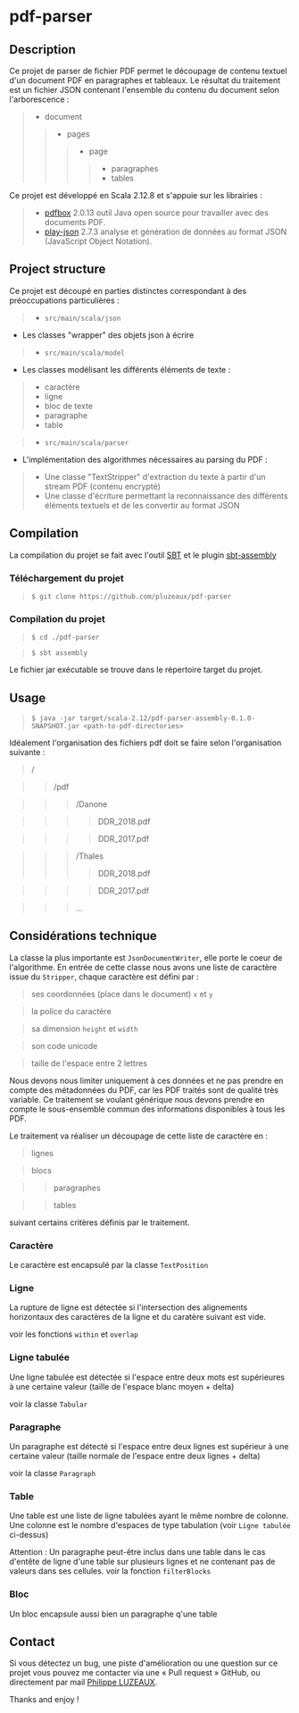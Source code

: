 # pdf-parser

## Description
Ce projet de parser de fichier PDF permet le découpage de contenu textuel d'un document PDF en paragraphes et tableaux. 
Le résultat du traitement est un fichier JSON contenant l'ensemble du contenu du document selon l'arborescence :

> - document
>> - pages
>>> - page
>>>> - paragraphes
>>>> - tables

Ce projet est développé en Scala 2.12.8 et s'appuie sur les librairies :
> - [pdfbox](https://pdfbox.apache.org/) 2.0.13  outil Java open source pour travailler avec des documents PDF. 
> - [play-json](https://www.playframework.com/documentation/2.7.x/ScalaJson) 2.7.3 analyse et génération de données au format JSON (JavaScript Object Notation).

## Project structure
Ce projet est découpé en parties distinctes correspondant à des préoccupations particulières :

> * ```src/main/scala/json```
* Les classes "wrapper" des objets json à écrire

> * ```src/main/scala/model```
* Les classes modélisant les différents éléments de texte :
> - caractère
> - ligne
> - bloc de texte
> - paragraphe
> - table


> * ```src/main/scala/parser```
* L'implémentation des algorithmes nécessaires au parsing du PDF :
> - Une classe "TextStripper" d'extraction du texte à partir d'un stream PDF (contenu encrypté)
> - Une classe d'écriture permettant la reconnaissance des différents éléments textuels et de les convertir au format JSON



## Compilation

La compilation du projet se fait avec l'outil [SBT](https://www.scala-sbt.org/) et le plugin [sbt-assembly](https://github.com/sbt/sbt-assembly)

### Téléchargement du projet
> `$ git clone https://github.com/pluzeaux/pdf-parser`

### Compilation du projet
> `$ cd ./pdf-parser`

> `$ sbt assembly`

Le fichier jar exécutable se trouve dans le répertoire target du projet.


## Usage

> `$ java -jar target/scala-2.12/pdf-parser-assembly-0.1.0-SNAPSHOT.jar <path-to-pdf-directories>`

Idéalement l'organisation des fichiers pdf doit se faire selon l'organisation suivante :

> /<path-to-pdf-directory>

>> /pdf

>>> /Danone

>>>> DDR_2018.pdf

>>>> DDR_2017.pdf

>>> /Thales
>>>> DDR_2018.pdf

>>>> DDR_2017.pdf

>>> ...

## Considérations technique
La classe la plus importante est `JsonDocumentWriter`, elle porte le coeur de l'algorithme.
En entrée de cette classe nous avons une  liste de caractère issue du `Stripper`,
chaque caractère est défini par :
> ses coordonnées (place dans le document) `x` et `y`

> la police du caractère

> sa dimension `height` et `width`

> son code unicode

> taille de l'espace entre 2 lettres

Nous devons nous limiter uniquement à ces données et ne pas prendre en compte des métadonnées du PDF, car les PDF traités sont de qualité très variable.
Ce traitement se voulant générique nous devons prendre en compte le sous-ensemble commun des informations disponibles à tous les PDF.

Le traitement va réaliser un découpage de cette liste de caractère en :

> lignes

> blocs

>> paragraphes

>> tables

suivant certains critères définis par le traitement.

### Caractère

Le caractère est encapsulé par la classe `TextPosition`

### Ligne

La rupture de ligne est détectée si l'intersection des alignements horizontaux des caractères de la ligne et du caratère suivant est vide.

voir les fonctions `within` et `overlap`


### Ligne tabulée

Une ligne tabulée est détectée si l'espace entre deux mots est supérieures à une certaine valeur (taille de l'espace blanc moyen + delta)

voir la classe `Tabular`

### Paragraphe

Un paragraphe est détecté si l'espace entre deux lignes est supérieur à une certaine valeur (taille normale de l'espace entre deux lignes + delta)

voir la classe `Paragraph`


### Table

Une table est une liste de ligne tabulées ayant le même nombre de colonne. Une colonne est le nombre d'espaces de type tabulation (voir `Ligne tabulée` ci-dessus)

Attention : Un paragraphe peut-être inclus dans une table dans le cas d'entête de ligne d'une table sur plusieurs lignes et ne contenant pas de valeurs dans ses cellules.
voir la fonction `filterBlocks`

### Bloc

Un bloc encapsule aussi bien un paragraphe q'une table



## Contact
Si vous détectez un bug, une piste d'amélioration ou une question sur ce projet vous pouvez me contacter via une « Pull request » GitHub, ou directement par mail [Philippe LUZEAUX](mailto:philippe.luzeaux@gmail.com).

Thanks and enjoy !